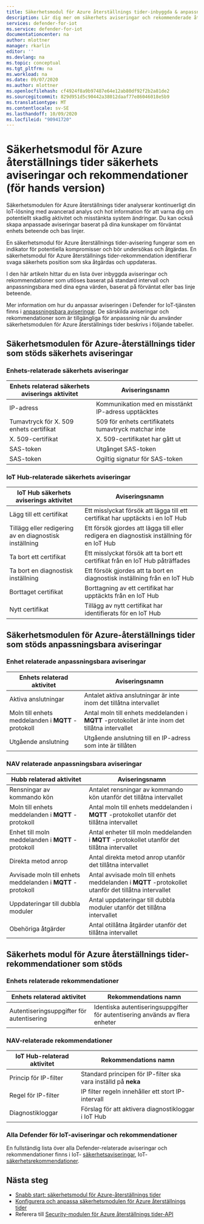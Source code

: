 ```yaml
---
title: Säkerhetsmodul för Azure återställnings tider-inbyggda & anpassningsbara aviseringar och rekommendationer
description: Lär dig mer om säkerhets aviseringar och rekommenderade åtgärder med hjälp av Azure IoT Security-modulen – återställnings tider.
services: defender-for-iot
ms.service: defender-for-iot
documentationcenter: na
author: mlottner
manager: rkarlin
editor: ''
ms.devlang: na
ms.topic: conceptual
ms.tgt_pltfrm: na
ms.workload: na
ms.date: 09/07/2020
ms.author: mlottner
ms.openlocfilehash: cf4924f8a9b97487e64e12ab80df92f2b2a81de2
ms.sourcegitcommit: 829d951d5c90442a38012daaf77e86046018e5b9
ms.translationtype: MT
ms.contentlocale: sv-SE
ms.lasthandoff: 10/09/2020
ms.locfileid: "90941720"
---
```

# <a name="security-module-for-azure-rtos-security-alerts-and-recommendations-preview"></a>Säkerhetsmodul för Azure återställnings tider säkerhets aviseringar och rekommendationer (för hands version)

Säkerhetsmodulen för Azure återställnings tider analyserar kontinuerligt din IoT-lösning med avancerad analys och hot information för att varna dig om potentiellt skadlig aktivitet och misstänkta system ändringar. Du kan också skapa anpassade aviseringar baserat på dina kunskaper om förväntat enhets beteende och bas linjer.

En säkerhetsmodul för Azure återställnings tider-avisering fungerar som en indikator för potentiella kompromisser och bör undersökas och åtgärdas. En säkerhetsmodul för Azure återställnings tider-rekommendation identifierar svaga säkerhets position som ska åtgärdas och uppdateras. 

I den här artikeln hittar du en lista över inbyggda aviseringar och rekommendationer som utlöses baserat på standard intervall och anpassningsbara med dina egna värden, baserat på förväntat eller bas linje beteende. 

Mer information om hur du anpassar aviseringen i Defender for IoT-tjänsten finns i [anpassningsbara aviseringar](concept-customizable-security-alerts.md). De särskilda aviseringar och rekommendationer som är tillgängliga för anpassning när du använder säkerhetsmodulen för Azure återställnings tider beskrivs i följande tabeller. 

## <a name="security-module-for-azure-rtos-supported-security-alerts"></a>Säkerhetsmodulen för Azure-återställnings tider som stöds säkerhets aviseringar

### <a name="device-related-security-alerts"></a>Enhets-relaterade säkerhets aviseringar

|Enhets relaterad säkerhets aviserings aktivitet  |Aviseringsnamn  |
|---------|---------|
|IP-adress| Kommunikation med en misstänkt IP-adress upptäcktes|
|Tumavtryck för X. 509 enhets certifikat|509 för enhets certifikatets tumavtryck matchar inte|
|X. 509-certifikat| X. 509-certifikatet har gått ut|
|SAS-token| Utgånget SAS-token|
|SAS-token| Ogiltig signatur för SAS-token|

### <a name="iot-hub-related-security-alerts"></a>IoT Hub-relaterade säkerhets aviseringar

|IoT Hub säkerhets aviserings aktivitet  |Aviseringsnamn  |
|---------|---------|
|Lägg till ett certifikat    |  Ett misslyckat försök att lägga till ett certifikat har upptäckts i en IoT Hub       |
|Tillägg eller redigering av en diagnostisk inställning    | Ett försök gjordes att lägga till eller redigera en diagnostisk inställning för en IoT Hub      |
|Ta bort ett certifikat    |  Ett misslyckat försök att ta bort ett certifikat från en IoT Hub påträffades       |
|Ta bort en diagnostisk inställning    |  Ett försök gjordes att ta bort en diagnostisk inställning från en IoT Hub      |
|Borttaget certifikat    | Borttagning av ett certifikat har upptäckts från en IoT Hub        |
|Nytt certifikat     |  Tillägg av nytt certifikat har identifierats för en IoT Hub       |

## <a name="security-module-for-azure-rtos-supported-customizable-alerts"></a>Säkerhetsmodulen för Azure-återställnings tider som stöds anpassningsbara aviseringar

### <a name="device-related-customizable-alerts"></a>Enhet relaterade anpassningsbara aviseringar

|Enhets relaterad aktivitet |Aviseringsnamn  |
|---------|---------|
|Aktiva anslutningar|Antalet aktiva anslutningar är inte inom det tillåtna intervallet|
|Moln till enhets meddelanden i **MQTT** -protokoll|Antal moln till enhets meddelanden i **MQTT** -protokollet är inte inom det tillåtna intervallet|
|Utgående anslutning| Utgående anslutning till en IP-adress som inte är tillåten|

### <a name="hub-related-customizable-alerts"></a>NAV relaterade anpassningsbara aviseringar 

|Hubb relaterad aktivitet  |Aviseringsnamn  |
|---------|---------|
|Rensningar av kommando kön     |  Antalet rensningar av kommando kön utanför det tillåtna intervallet       |
|Moln till enhets meddelanden i **MQTT** -protokoll    |  Antal moln till enhets meddelanden i **MQTT** -protokollet utanför det tillåtna intervallet       |
|Enhet till moln meddelanden i **MQTT** -protokoll    | Antal enheter till moln meddelanden i **MQTT** -protokollet utanför det tillåtna intervallet        |
|Direkta metod anrop     |  Antal direkta metod anrop utanför det tillåtna intervallet       |
|Avvisade moln till enhets meddelanden i **MQTT** -protokoll     |   Antal avvisade moln till enhets meddelanden i **MQTT** -protokollet utanför det tillåtna intervallet      |
|Uppdateringar till dubbla moduler     |  Antal uppdateringar till dubbla moduler utanför det tillåtna intervallet       |
|Obehöriga åtgärder    |  Antal otillåtna åtgärder utanför det tillåtna intervallet       |

## <a name="security-module-for-azure-rtos-supported-recommendations"></a>Säkerhets modul för Azure återställnings tider-rekommendationer som stöds

### <a name="device-related-recommendations"></a>Enhets relaterade rekommendationer

|Enhets relaterad aktivitet  |Rekommendations namn |
|---------|---------|
|Autentiseringsuppgifter för autentisering    |  Identiska autentiseringsuppgifter för autentisering används av flera enheter       |

### <a name="hub-related-recommendations"></a>NAV-relaterade rekommendationer

|IoT Hub-relaterad aktivitet  |Rekommendations namn |
|---------|---------|
|Princip för IP-filter   |  Standard principen för IP-filter ska vara inställd på **neka**  |
|Regel för IP-filter| IP filter regeln innehåller ett stort IP-intervall|
|Diagnostikloggar|Förslag för att aktivera diagnostikloggar i IoT Hub|

### <a name="all-defender-for-iot-alerts-and-recommendations"></a>Alla Defender för IoT-aviseringar och rekommendationer

En fullständig lista över alla Defender-relaterade aviseringar och rekommendationer finns i IoT- [säkerhetsaviseringar](concept-security-alerts.md), IoT- [säkerhetsrekommendationer](concept-recommendations.md).

## <a name="next-steps"></a>Nästa steg

- [Snabb start: säkerhetsmodul för Azure-återställnings tider](quickstart-azure-rtos-security-module.md)
- [Konfigurera och anpassa säkerhetsmodulen för Azure återställnings tider](how-to-azure-rtos-security-module.md)
- Referera till [Security-modulen för Azure återställnings tider-API](azure-rtos-security-module-api.md)